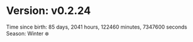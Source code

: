 # Version: v0.2.24
Time since birth: 85 days, 2041 hours, 122460 minutes, 7347600 seconds
Season: Winter ❄️
